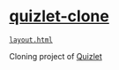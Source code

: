 # [quizlet-clone](https://nebobyeoli.github.io/quizlet-clone/latest.html)

[`layout.html`](https://nebobyeoli.github.io/quizlet-clone/layout.html)

Cloning project of [Quizlet](https://quizlet.com/)
